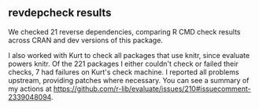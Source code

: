 ## revdepcheck results

We checked 21 reverse dependencies, comparing R CMD check results across CRAN and dev versions of this package.

I also worked with Kurt to check all packages that use knitr, since evaluate powers knitr. Of the 221 packages I either couldn't check or failed their checks, 7 had failures on Kurt's check machine. I reported all problems upstream, providing patches where necessary. You can see a summary of my actions at https://github.com/r-lib/evaluate/issues/210#issuecomment-2339048094.
